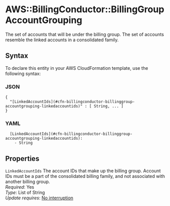 # AWS::BillingConductor::BillingGroup AccountGrouping<a name="aws-properties-billingconductor-billinggroup-accountgrouping"></a>

 The set of accounts that will be under the billing group\. The set of accounts resemble the linked accounts in a consolidated family\. 

## Syntax<a name="aws-properties-billingconductor-billinggroup-accountgrouping-syntax"></a>

To declare this entity in your AWS CloudFormation template, use the following syntax:

### JSON<a name="aws-properties-billingconductor-billinggroup-accountgrouping-syntax.json"></a>

```
{
  "[LinkedAccountIds](#cfn-billingconductor-billinggroup-accountgrouping-linkedaccountids)" : [ String, ... ]
}
```

### YAML<a name="aws-properties-billingconductor-billinggroup-accountgrouping-syntax.yaml"></a>

```
  [LinkedAccountIds](#cfn-billingconductor-billinggroup-accountgrouping-linkedaccountids): 
    - String
```

## Properties<a name="aws-properties-billingconductor-billinggroup-accountgrouping-properties"></a>

`LinkedAccountIds`  <a name="cfn-billingconductor-billinggroup-accountgrouping-linkedaccountids"></a>
 The account IDs that make up the billing group\. Account IDs must be a part of the consolidated billing family, and not associated with another billing group\.   
*Required*: Yes  
*Type*: List of String  
*Update requires*: [No interruption](https://docs.aws.amazon.com/AWSCloudFormation/latest/UserGuide/using-cfn-updating-stacks-update-behaviors.html#update-no-interrupt)